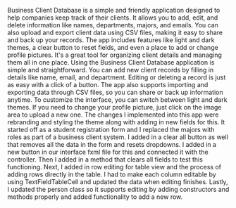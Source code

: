 Business Client Database is a simple and friendly application designed to help companies keep track of their clients. 
It allows you to add, edit, and delete information like names, departments, majors, and emails. 
You can also upload and export client data using CSV files, making it easy to share and back up your records. 
The app includes features like light and dark themes, a clear button to reset fields, and even a place to add or change profile pictures. 
It's a great tool for organizing client details and managing them all in one place.
Using the Business Client Database application is simple and straightforward. 
You can add new client records by filling in details like name, email, and department. 
Editing or deleting a record is just as easy with a click of a button. 
The app also supports importing and exporting data through CSV files, so you can share or back up information anytime. 
To customize the interface, you can switch between light and dark themes. 
If you need to change your profile picture, just click on the image area to upload a new one. 
The changes I implemented into this app were rebranding and styling the theme along with adding in new fields for this.
It started off as a student registration form and I replaced the majors with roles as part of a business client system. I added in a clear all button
as well that removes all the data in the form and resets dropdowns. I added in a new button in our interface fxml file for this and connected it with
the controller. Then I added in a method that clears all fields to test this functioning. Next, I added in row editing for table view and the
process of adding rows directly in the table. I had to make each column editable by using TextFieldTableCell and updated the data when editing finishes.
Lastly, I updated the person class so it supports editing by adding constructors and methods properly and added functionality to add a new row.

